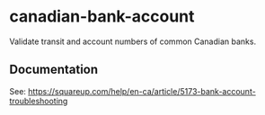 # canadian-bank-account

Validate transit and account numbers of common Canadian banks.

## Documentation

See: https://squareup.com/help/en-ca/article/5173-bank-account-troubleshooting
